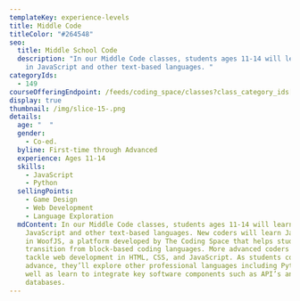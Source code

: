 ```yaml
---
templateKey: experience-levels
title: Middle Code
titleColor: "#264548"
seo:
  title: Middle School Code
  description: "In our Middle Code classes, students ages 11-14 will learn to code
    in JavaScript and other text-based languages. "
categoryIds:
  - 149
courseOfferingEndpoint: /feeds/coding_space/classes?class_category_ids[]=149
display: true
thumbnail: /img/slice-15-.png
details:
  age: "  "
  gender:
    - Co-ed.
  byline: First-time through Advanced
  experience: Ages 11-14
  skills:
    - JavaScript
    - Python
  sellingPoints:
    - Game Design
    - Web Development
    - Language Exploration
  mdContent: In our Middle Code classes, students ages 11-14 will learn to code in
    JavaScript and other text-based languages. New coders will learn JavaScript
    in WoofJS, a platform developed by The Coding Space that helps students
    transition from block-based coding languages. More advanced coders will
    tackle web development in HTML, CSS, and JavaScript. As students continue to
    advance, they’ll explore other professional languages including Python as
    well as learn to integrate key software components such as API’s and
    databases.
---
```


